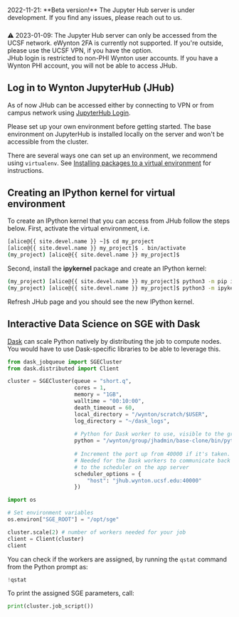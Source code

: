 <div class="alert alert-info" role="alert" style="margin-top: 3ex" markdown="1">
2022-11-21: **Beta version!** The Jupyter Hub server is under development. If you find any issues, please reach out to us.
</div>

<div class="alert alert-warning" role="alert" style="margin-top: 3ex" markdown="1">
⚠️ 2023-01-09: The Jupyter Hub server can only be accessed from the UCSF network. eWynton 2FA is currently not supported.  If you're outside, please use the UCSF VPN, if you have the option.
</div>

<div class="alert alert-warning" role="alert" markdown="1">
JHub login is restricted to non-PHI Wynton user accounts. If you have a Wynton PHI account, you will not be able to access JHub.
</div>


## Log in to Wynton JupyterHub (JHub)

As of now JHub can be accessed either by connecting to VPN or from campus network using [JupyterHub Login](https://jhub.wynton.ucsf.edu/hub/login).

Please set up your own environment before getting started. The base environment on JupyterHub is installed locally on the server and won't be accessible from the cluster. 

There are several ways one can set up an environment, we recommend using `virtualenv`. See [Installing packages to a virtual environment](/hpc/howto/python.html#2-installing-to-a-virtual-environment-aka-virtualenv) for instructions.


## Creating an IPython kernel for virtual environment

To create an IPython kernel that you can access from JHub follow the steps below.
First, activate the virtual environment, i.e.

```sh
[alice@{{ site.devel.name }} ~]$ cd my_project
[alice@{{ site.devel.name }} my_project]$ . bin/activate
(my_project) [alice@{{ site.devel.name }} my_project]$ 
```

Second, install the **ipykernel** package and create an IPython kernel:

```sh
(my_project) [alice@{{ site.devel.name }} my_project]$ python3 -m pip install ipykernel
(my_project) [alice@{{ site.devel.name }} my_project]$ python3 -m ipykernel install --user --name=<my_project>
```

Refresh JHub page and you should see the new IPython kernel. 


## Interactive Data Science on SGE with Dask

[Dask] can scale Python natively by distributing the job to compute nodes. You would have to use Dask-specific libraries to be able to leverage this. 

```python
from dask_jobqueue import SGECluster
from dask.distributed import Client

cluster = SGECluster(queue = "short.q",
                     cores = 1,
                     memory = "1GB",
                     walltime = "00:10:00",
                     death_timeout = 60,
                     local_directory = "/wynton/scratch/$USER",
                     log_directory = "~/dask_logs",
                     
                     # Python for Dask worker to use, visible to the grid nodes
                     python = "/wynton/group/jhadmin/base-clone/bin/python",
                     
                     # Increment the port up from 40000 if it's taken. 
                     # Needed for the Dask workers to communicate back
                     # to the scheduler on the app server
                     scheduler_options = {
                         "host": "jhub.wynton.ucsf.edu:40000"
                     })
```

```python
import os

# Set environment variables
os.environ["SGE_ROOT"] = "/opt/sge"
```

```python
cluster.scale(2) # number of workers needed for your job
client = Client(cluster)
client
```

You can check if the workers are assigned, by running the `qstat` command from the Python prompt as:

```python
!qstat
```

To print the assigned SGE parameters, call:

```python
print(cluster.job_script())
```


[Dask]: https://www.dask.org
